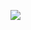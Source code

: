 <a href="https://discord.com/users/604793540395925536"><img src="https://lanyard.cnrad.dev/api/604793540395925536" /></a>
